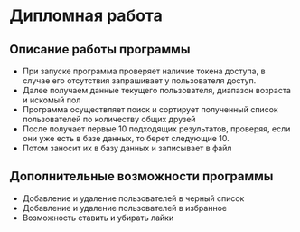 # Дипломная работа
## Описание работы программы
* При запуске программа проверяет наличие токена доступа, в случае его отсутствия запрашивает у пользователя доступ.
* Далее получаем данные текущего пользователя, диапазон возраста и искомый пол
* Программа осуществляет поиск и сортирует полученный список пользователей по количеству общих друзей
* После получает первые 10 подходящих результатов, проверяя, если они уже есть в базе данных, то берет следующие 10.
* Потом заносит их в базу данных и записывает в файл

## Дополнительные возможности программы
* Добавление и удаление пользователей в черный список
* Добавление и удаление пользователей в избранное
* Возможность ставить и убирать лайки